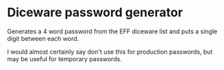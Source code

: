 # Diceware password generator

Generates a 4 word password from the EFF diceware list and puts a single digit between each word.

I would almost certainly say don't use this for production passwords, but may be useful for temporary passwords.